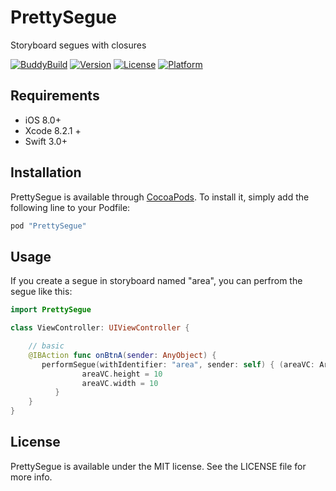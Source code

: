 # PrettySegue
Storyboard segues with closures

[![BuddyBuild](https://dashboard.buddybuild.com/api/statusImage?appID=5880cb4d9147900100091f9d&branch=master&build=latest)](https://dashboard.buddybuild.com/apps/5880cb4d9147900100091f9d/build/latest?branch=master)
[![Version](https://img.shields.io/cocoapods/v/PrettySegue.svg?style=flat)](http://cocoapods.org/pods/PrettySegue)
[![License](https://img.shields.io/cocoapods/l/PrettySegue.svg?style=flat)](http://cocoapods.org/pods/PrettySegue)
[![Platform](https://img.shields.io/cocoapods/p/PrettySegue.svg?style=flat)](http://cocoapods.org/pods/PrettySegue)

## Requirements
- iOS 8.0+
- Xcode 8.2.1 +
- Swift 3.0+

## Installation

PrettySegue is available through [CocoaPods](http://cocoapods.org). To install
it, simply add the following line to your Podfile:

```ruby
pod "PrettySegue"
```

## Usage

If you create a segue in storyboard named "area", you can perfrom the segue like this: 

```swift
import PrettySegue

class ViewController: UIViewController {

    // basic
    @IBAction func onBtnA(sender: AnyObject) {
       performSegue(withIdentifier: "area", sender: self) { (areaVC: AreaViewController) in
			    areaVC.height = 10
			    areaVC.width = 10
		  }
    }
}
```


## License

PrettySegue is available under the MIT license. See the LICENSE file for more info.
